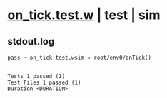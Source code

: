 # [on_tick.test.w](../../../../../../examples/tests/sdk_tests/schedule/on_tick.test.w) | test | sim

## stdout.log
```log
pass ─ on_tick.test.wsim » root/env0/onTick()
 
 
Tests 1 passed (1)
Test Files 1 passed (1)
Duration <DURATION>
```

